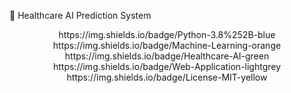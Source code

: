 🏥 Healthcare AI Prediction System

<div align="center">
https://img.shields.io/badge/Python-3.8%252B-blue
https://img.shields.io/badge/Machine-Learning-orange
https://img.shields.io/badge/Healthcare-AI-green
https://img.shields.io/badge/Web-Application-lightgrey
https://img.shields.io/badge/License-MIT-yellow

